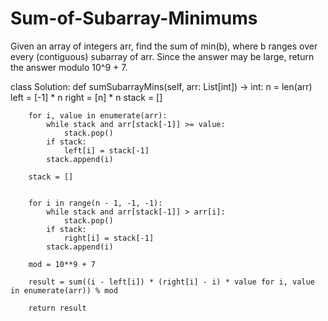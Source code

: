 # Sum-of-Subarray-Minimums
Given an array of integers arr, find the sum of min(b), where b ranges over every (contiguous) subarray of arr. Since the answer may be large, return the answer modulo 10^9 + 7.

class Solution:
    def sumSubarrayMins(self, arr: List[int]) -> int:
        n = len(arr)
        left = [-1] * n 
        right = [n] * n
        stack = []

        for i, value in enumerate(arr):
            while stack and arr[stack[-1]] >= value:  
                stack.pop()  
            if stack:
                left[i] = stack[-1]  
            stack.append(i) 

        stack = [] 

        
        for i in range(n - 1, -1, -1):  
            while stack and arr[stack[-1]] > arr[i]: 
                stack.pop()  
            if stack:
                right[i] = stack[-1]  
            stack.append(i) 

        mod = 10**9 + 7 

        result = sum((i - left[i]) * (right[i] - i) * value for i, value in enumerate(arr)) % mod
      
        return result 
